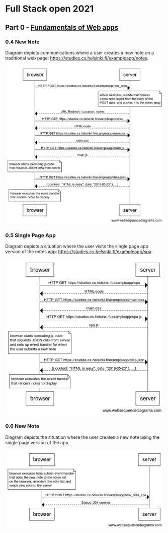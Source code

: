 # Full Stack open 2021

## Part 0 - [Fundamentals of Web apps](https://fullstackopen.com/en/part0)

### 0.4 New Note
Diagram depicts communications where a user creates a new note on a traditional web page: https://studies.cs.helsinki.fi/exampleapp/notes.

![new_note](./0.4_NewNote.png)

### 0.5 Single Page App
Diagram depicts a situation where the user visits the single page app version of the notes app: https://studies.cs.helsinki.fi/exampleapp/spa.

![single_page_app](./0.5_SinglePageApp.png)

### 0.6 New Note
Diagram depicts the situation where the user creates a new note using the single page version of the app.

![spa_new_note](./0.6_NewNote.png)